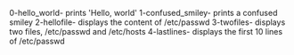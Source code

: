 0-hello_world- prints 'Hello, world'
1-confused_smiley- prints a confused smiley
2-hellofile- displays the content of /etc/passwd
3-twofiles- displays two files, /etc/passwd and /etc/hosts
4-lastlines- displays the first 10 lines of /etc/passwd

